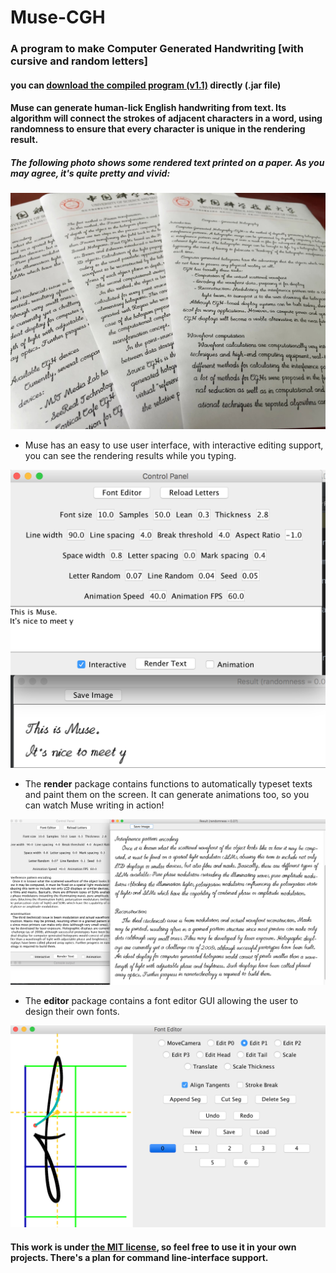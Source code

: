# Muse-CGH
### A program to make Computer Generated Handwriting [with cursive and random letters]

#### you can [download the compiled program (v1.1)](https://github.com/MrVPlussOne/Muse-CGH/releases/download/v1.1/Muse1.1.zip) directly (.jar file)

#### Muse can generate human-lick English handwriting from text. Its algorithm will connect the strokes of adjacent characters in a word, using randomness to ensure that every character is unique in the rendering result.

##### The following photo shows some rendered text printed on a paper. As you may agree, it's quite pretty and vivid:

![alt tag](Printed.jpg)



* Muse has an easy to use user interface, with interactive editing support, you can see the rendering results while you typing.

![alt tag](Interactive.png)

* The **render** package contains functions to automatically typeset texts and paint them on the screen. It can generate animations too, so you can watch Muse writing in action!

![alt tag](Sample.png)


* The **editor** package contains a font editor GUI allowing the user to design their own fonts.

![alt tag](Editor_Screenshot.png)

#### This work is under [the MIT license](LICENSE.txt), so feel free to use it in your own projects. There's a plan for command line-interface support.
